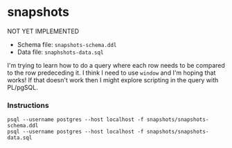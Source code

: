 # snapshots

NOT YET IMPLEMENTED

* Schema file: `snapshots-schema.ddl`
* Data file: `snaphshots-data.sql`

I'm trying to learn how to do a query where each row needs to be compared to the row predeceding it. I think I need to
use `window` and I'm hoping that works! If that doesn't work then I might explore scripting in the query with PL/pgSQL.

### Instructions

```
psql --username postgres --host localhost -f snapshots/snapshots-schema.ddl 
psql --username postgres --host localhost -f snapshots/snapshots-data.sql
```   